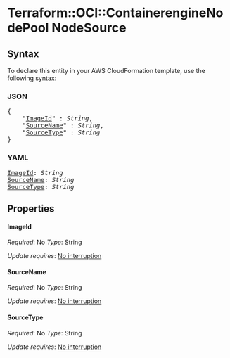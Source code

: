# Terraform::OCI::ContainerengineNodePool NodeSource

## Syntax

To declare this entity in your AWS CloudFormation template, use the following syntax:

### JSON

<pre>
{
    "<a href="#imageid" title="ImageId">ImageId</a>" : <i>String</i>,
    "<a href="#sourcename" title="SourceName">SourceName</a>" : <i>String</i>,
    "<a href="#sourcetype" title="SourceType">SourceType</a>" : <i>String</i>
}
</pre>

### YAML

<pre>
<a href="#imageid" title="ImageId">ImageId</a>: <i>String</i>
<a href="#sourcename" title="SourceName">SourceName</a>: <i>String</i>
<a href="#sourcetype" title="SourceType">SourceType</a>: <i>String</i>
</pre>

## Properties

#### ImageId

_Required_: No
_Type_: String

_Update requires_: [No interruption](https://docs.aws.amazon.com/AWSCloudFormation/latest/UserGuide/using-cfn-updating-stacks-update-behaviors.html#update-no-interrupt)

#### SourceName

_Required_: No
_Type_: String

_Update requires_: [No interruption](https://docs.aws.amazon.com/AWSCloudFormation/latest/UserGuide/using-cfn-updating-stacks-update-behaviors.html#update-no-interrupt)

#### SourceType

_Required_: No
_Type_: String

_Update requires_: [No interruption](https://docs.aws.amazon.com/AWSCloudFormation/latest/UserGuide/using-cfn-updating-stacks-update-behaviors.html#update-no-interrupt)

